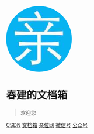 <img width="180px" style="border-radius: 50%" bor src="./imgs/qin_200x200.jpg">

# 春建的文档箱


> 欢迎您


[CSDN](https://yangchunjian.blog.csdn.net)
[文档箱](#积累)
[亲位网](https://www.dearloc.com)
[微信号](https://www.yangchunjian.com/docbook/imgs/dearlocation.jpeg)
[公众号](https://www.yangchunjian.com/docbook/imgs/qrcode_for_gh_8756901e5b12_344.jpg)
